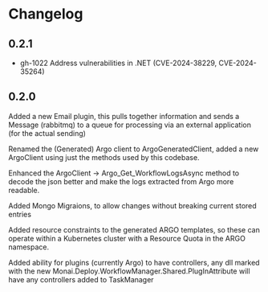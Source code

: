 <!--
  ~ Copyright 2022 MONAI Consortium
  ~
  ~ Licensed under the Apache License, Version 2.0 (the "License");
  ~ you may not use this file except in compliance with the License.
  ~ You may obtain a copy of the License at
  ~
  ~ http://www.apache.org/licenses/LICENSE-2.0
  ~
  ~ Unless required by applicable law or agreed to in writing, software
  ~ distributed under the License is distributed on an "AS IS" BASIS,
  ~ WITHOUT WARRANTIES OR CONDITIONS OF ANY KIND, either express or implied.
  ~ See the License for the specific language governing permissions and
  ~ limitations under the License.
-->


# Changelog


## 0.2.1

- gh-1022 Address vulnerabilities in .NET (CVE-2024-38229, CVE-2024-35264) 

## 0.2.0

Added a new Email plugin, this pulls together information and sends a Message (rabbitmq) to a queue for processing via an external application (for the actual sending)

Renamed the (Generated) Argo client to ArgoGeneratedClient, added a new ArgoClient using just the methods used by this codebase.

Enhanced the ArgoClient -> Argo_Get_WorkflowLogsAsync method to decode the json better and make the logs extracted from Argo more readable.

Added Mongo Migraions, to allow changes without breaking current stored entries

Added resource constraints to the generated ARGO templates, so these can operate within a Kubernetes cluster with a Resource Quota in the ARGO namespace.

Added ability for plugins (currently Argo) to have controllers, any dll marked with the new Monai.Deploy.WorkflowManager.Shared.PlugInAttribute will have any controllers added to TaskManager
